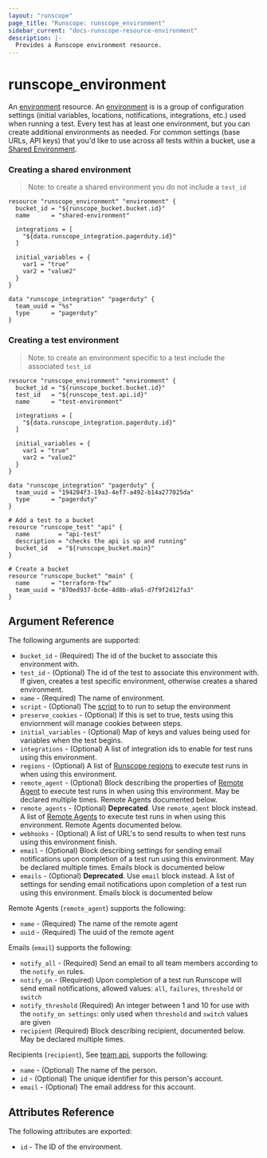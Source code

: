 ```yaml
---
layout: "runscope"
page_title: "Runscope: runscope_environment"
sidebar_current: "docs-runscope-resource-environment"
description: |-
  Provides a Runscope environment resource.
---
```


# runscope\_environment

An [environment](https://www.runscope.com/docs/api/environments) resource.
An [environment](https://www.runscope.com/docs/api-testing/environments)
is is a group of configuration settings (initial variables, locations,
notifications, integrations, etc.) used when running a test.
Every test has at least one environment, but you can create additional
environments as needed. For common settings (base URLs, API keys)
that you'd like to use across all tests within a bucket,
use a [Shared Environment](https://www.runscope.com/docs/api-testing/environments#shared).

### Creating a shared environment

> Note: to create a shared environment you do not include a `test_id`

```hcl
resource "runscope_environment" "environment" {
  bucket_id = "${runscope_bucket.bucket.id}"
  name      = "shared-environment"

  integrations = [
    "${data.runscope_integration.pagerduty.id}"
  ]

  initial_variables = {
    var1 = "true"
    var2 = "value2"
  }
}

data "runscope_integration" "pagerduty" {
  team_uuid = "%s"
  type      = "pagerduty"
}
```
### Creating a test environment

> Note: to create an environment specific to a test include the associated `test_id`

```hcl
resource "runscope_environment" "environment" {
  bucket_id = "${runscope_bucket.bucket.id}"
  test_id   = "${runscope_test.api.id}"
  name      = "test-environment"

  integrations = [
    "${data.runscope_integration.pagerduty.id}"
  ]

  initial_variables = {
    var1 = "true"
    var2 = "value2"
  }
}

data "runscope_integration" "pagerduty" {
  team_uuid = "194204f3-19a3-4ef7-a492-b14a277025da"
  type      = "pagerduty"
}

# Add a test to a bucket
resource "runscope_test" "api" {
  name        = "api-test"
  description = "checks the api is up and running"
  bucket_id   = "${runscope_bucket.main}"
}

# Create a bucket
resource "runscope_bucket" "main" {
  name      = "terraform-ftw"
  team_uuid = "870ed937-bc6e-4d8b-a9a5-d7f9f2412fa3"
}
```

## Argument Reference

The following arguments are supported:

* `bucket_id` - (Required) The id of the bucket to associate this environment with.
* `test_id` - (Optional) The id of the test to associate this environment with.
If given, creates a test specific environment, otherwise creates a shared environment.
* `name` - (Required) The name of environment.
* `script` - (Optional) The [script](https://www.runscope.com/docs/api-testing/scripts#initial-script)
to to run to setup the environment
* `preserve_cookies` - (Optional) If this is set to true, tests using this enviornment will manage cookies between steps.
* `initial_variables` - (Optional) Map of keys and values being used for variables when the test begins.
* `integrations` - (Optional) A list of integration ids to enable for test runs using this environment.
* `regions` - (Optional) A list of [Runscope regions](https://www.runscope.com/docs/regions) to execute test runs in when using this environment.
* `remote_agent` - (Optional) Block describing the properties of [Remote Agent](https://www.runscope.com/docs/api/agents) to execute test runs in when using this environment. May be declared multiple times.
Remote Agents documented below.
* `remote_agents` - (Optional) **Deprecated**. Use `remote_agent` block instead. A list of [Remote Agents](https://www.runscope.com/docs/api/agents) to execute test runs in when using this environment.
Remote Agents documented below.
* `webhooks` - (Optional) A list of URL's to send results to when test runs using this environment finish.
* `email` - (Optional) Block describing settings for sending email notifications upon completion of a test run using this environment. May be declared multiple times. Emails block is documented below
* `emails` - (Optional) **Deprecated**. Use `email` block instead. A list of settings for sending email notifications upon completion of a test run using this environment. Emails block is documented below

Remote Agents (`remote_agent`) supports the following:

* `name` - (Required) The name of the remote agent
* `uuid` - (Required) The uuid of the remote agent

Emails (`email`) supports the following:

* `notify_all` - (Required) Send an email to all team members according to the `notify_on` rules.
* `notify_on` - (Required) Upon completion of a test run Runscope will send email notifications, allowed values: `all`, `failures`, `threshold` or `switch`
* `notify_threshold` (Required) An integer between 1 and 10 for use with the `notify_on settings`: only used when `threshold` and `switch` values are given
* `recipient` (Required) Block describing recipient, documented below. May be declared multiple times.

Recipients (`recipient`), See [team api](https://www.runscope.com/docs/api/teams), supports the following:

* `name` - (Optional) The name of the person.
* `id` - (Optional) The unique identifier for this person's account.
* `email` - (Optional) The email address for this account.

## Attributes Reference

The following attributes are exported:

* `id` - The ID of the environment.
